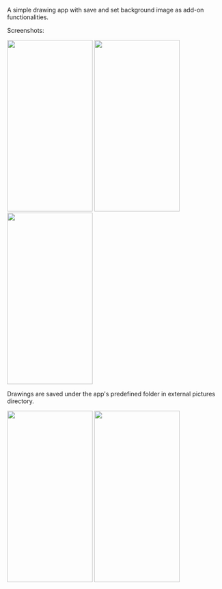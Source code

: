 A simple drawing app with save and set background image as add-on functionalities.

Screenshots:

<img src="https://github.com/07jasjeet/Drawing-App/assets/98077881/500c36d9-7bcb-47ea-84dd-3629bd2cd248" width="200" height="400">
<img src="https://github.com/07jasjeet/Drawing-App/assets/98077881/44740d9c-d7a4-43f6-aecf-fac0c3240a64" width="200" height="400">
<img src="https://github.com/07jasjeet/Drawing-App/assets/98077881/3c595421-1976-4f79-aefd-a6c42170c5e6" width="200" height="400">


Drawings are saved under the app's predefined folder in external pictures directory.

<img src="https://github.com/07jasjeet/Drawing-App/assets/98077881/bde95bda-6f9e-4d1c-9210-679787823423" width="200" height="400">
<img src="https://github.com/07jasjeet/Drawing-App/assets/98077881/c57a20a4-e4f5-4aca-874e-47ccfb093781" width="200" height="400">
